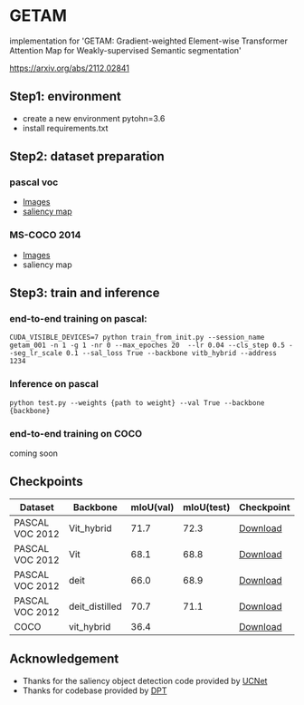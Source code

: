 # GETAM

implementation for 'GETAM: Gradient-weighted Element-wise Transformer Attention Map for Weakly-supervised Semantic segmentation'

https://arxiv.org/abs/2112.02841

## Step1: environment
- create a new environment pytohn=3.6
- install requirements.txt


## Step2: dataset preparation
### pascal voc
- [Images](http://host.robots.ox.ac.uk/pascal/VOC/voc2012/) 
- [saliency map](https://1drv.ms/u/s!Ak3sXyXVg781yW78vNuDTblg2qdJ)

### MS-COCO 2014
- [Images](https://cocodataset.org/#home) 
- saliency map



## Step3: train and inference
### end-to-end training on pascal:

    CUDA_VISIBLE_DEVICES=7 python train_from_init.py --session_name getam_001 -n 1 -g 1 -nr 0 --max_epoches 20  --lr 0.04 --cls_step 0.5 --seg_lr_scale 0.1 --sal_loss True --backbone vitb_hybrid --address 1234

### Inference on pascal
    python test.py --weights {path to weight} --val True --backbone {backbone}
    
### end-to-end training on COCO
coming soon

## Checkpoints

  | Dataset         | Backbone | mIoU(val) | mIoU(test) |Checkpoint           |
  | --------------- | ------ | -----------  |----|---                 |
  | PASCAL VOC 2012 | Vit_hybrid   | 71.7  |  72.3   | [Download](https://drive.google.com/file/d/1gOtbWFpi2OTn7NPIPOomnn6cfELgVVVA/view?usp=sharing)      | 
  | PASCAL VOC 2012 | Vit   | 68.1       | 68.8 |[Download](https://drive.google.com/file/d/16jMDJTdiXnpax0uhNMgwgPLU6INAcGA4/view?usp=sharing)      |
  | PASCAL VOC 2012 | deit   |66.0       | 68.9 |[Download](https://drive.google.com/file/d/1XS1YnIjB64EMGPUMOWAl9f1OqIxgVw2Y/view?usp=sharing)      |
  | PASCAL VOC 2012 | deit_distilled   | 70.7  | 71.1    | [Download](https://drive.google.com/file/d/1pFs0ZSAoIwxa1K4P5xxNJSK1-g_5MwkH/view?usp=sharing)      |
  | COCO | vit_hybrid   | 36.4  |     | [Download](https://drive.google.com/file/d/1LvswI1_B76yalEdUSv2QhxTxCU120y1h/view?usp=sharing)      |
  
  
  ## Acknowledgement
  - Thanks for the saliency object detection code provided by [UCNet](https://github.com/JingZhang617/UCNet)
  - Thanks for codebase provided by [DPT](https://github.com/isl-org/DPT)
